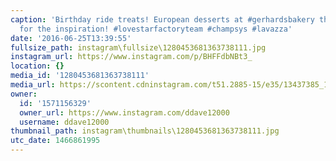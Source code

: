 ```yaml
---
caption: 'Birthday ride treats! European desserts at #gerhardsbakery thanks @pattylouwho55
  for the inspiration! #lovestarfactoryteam #champsys #lavazza'
date: '2016-06-25T13:39:55'
fullsize_path: instagram\fullsize\1280453681363738111.jpg
instagram_url: https://www.instagram.com/p/BHFFdbNBt3_
location: {}
media_id: '1280453681363738111'
media_url: https://scontent.cdninstagram.com/t51.2885-15/e35/13437385_1603880309925266_1738735195_n.jpg?ig_cache_key=MTI4MDQ1MzY4MTM2MzczODExMQ%3D%3D.2
owner:
  id: '1571156329'
  owner_url: https://www.instagram.com/ddave12000
  username: ddave12000
thumbnail_path: instagram\thumbnails\1280453681363738111.jpg
utc_date: 1466861995
---
```

